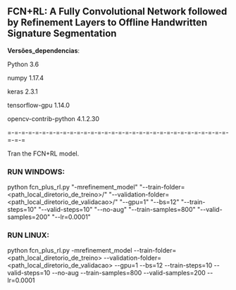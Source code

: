 ## FCN+RL: A Fully Convolutional Network followed by Refinement Layers to Offline Handwritten Signature Segmentation


__Versões_dependencias__:

Python 3.6

numpy 1.17.4

keras 2.3.1

tensorflow-gpu 1.14.0

opencv-contrib-python 4.1.2.30

=-=-=-=-=-=-=-=-=-=-=-=-=-=-=-=-=-=-=-=-=-=-=-=-=-=-=-=-=-=-=-=-=-=-=

Tran the FCN+RL model.

### RUN WINDOWS:

python fcn_plus_rl.py "-mrefinement_model" "--train-folder=<path_local_diretorio_de_treino>/" "--validation-folder=<path_local_diretorio_de_validacao>/" "--gpu=1" "--bs=12" "--train-steps=10" "--valid-steps=10" "--no-aug" "--train-samples=800" "--valid-samples=200" "--lr=0.0001"

### RUN LINUX:

python fcn_plus_rl.py -mrefinement_model --train-folder=<path_local_diretorio_de_treino> --validation-folder=<path_local_diretorio_de_validacao> --gpu=1 --bs=12 --train-steps=10 --valid-steps=10 --no-aug --train-samples=800 --valid-samples=200 --lr=0.0001
